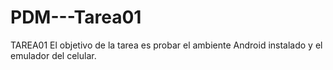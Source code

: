 # PDM---Tarea01

TAREA01
El objetivo de la tarea es probar el ambiente Android instalado y el emulador del
celular.
